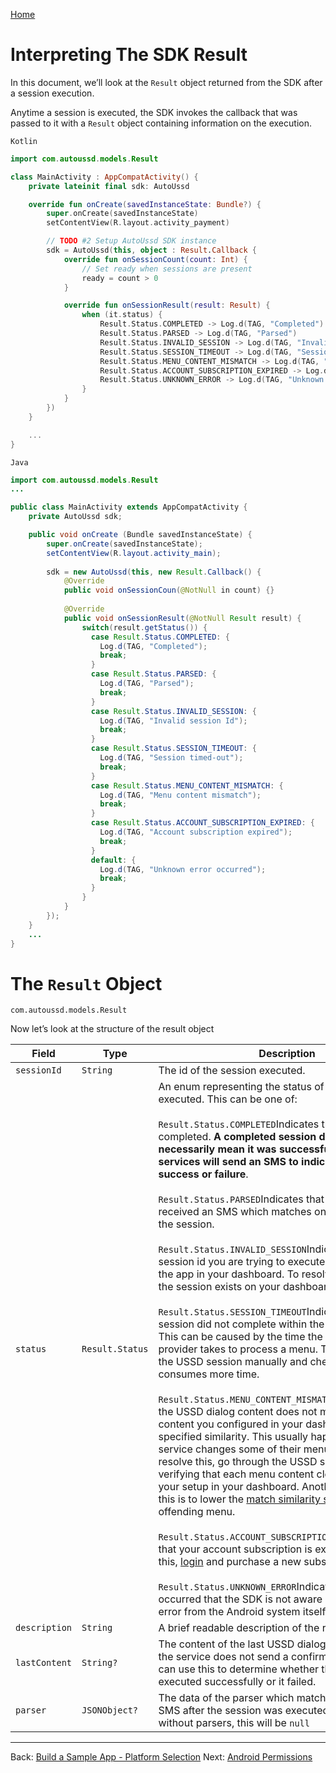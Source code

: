 [Home](./README.md)

# Interpreting The SDK Result

In this document, we’ll look at the `Result` object returned from the SDK after a session execution.

Anytime a session is executed, the SDK invokes the callback that was passed to it with a `Result` object containing information on the execution.

`Kotlin`

```Kotlin
import com.autoussd.models.Result

class MainActivity : AppCompatActivity() {
    private lateinit final sdk: AutoUssd

    override fun onCreate(savedInstanceState: Bundle?) {
        super.onCreate(savedInstanceState)
        setContentView(R.layout.activity_payment)

        // TODO #2 Setup AutoUssd SDK instance
        sdk = AutoUssd(this, object : Result.Callback {
            override fun onSessionCount(count: Int) {
                // Set ready when sessions are present
                ready = count > 0
            }

            override fun onSessionResult(result: Result) {
                when (it.status) {
                    Result.Status.COMPLETED -> Log.d(TAG, "Completed")
                    Result.Status.PARSED -> Log.d(TAG, "Parsed")
                    Result.Status.INVALID_SESSION -> Log.d(TAG, "Invalid session Id")
                    Result.Status.SESSION_TIMEOUT -> Log.d(TAG, "Session timed-out")
                    Result.Status.MENU_CONTENT_MISMATCH -> Log.d(TAG, "USSD content did not match menu content")
                    Result.Status.ACCOUNT_SUBSCRIPTION_EXPIRED -> Log.d(TAG, "Account subscription expired")
                    Result.Status.UNKNOWN_ERROR -> Log.d(TAG, "Unknown error occurred")
                }
            }
        })
    }

    ...
}
```

`Java`

```java
import com.autoussd.models.Result 
... 

public class MainActivity extends AppCompatActivity {
	private AutoUssd sdk;

  	public void onCreate (Bundle savedInstanceState) { 
    	super.onCreate(savedInstanceState);
    	setContentView(R.layout.activity_main);
        
    	sdk = new AutoUssd(this, new Result.Callback() {
            @Override
            public void onSessionCoun(@NotNull in count) {}
            
      		@Override
            public void onSessionResult(@NotNull Result result) {
                switch(result.getStatus()) {
                  case Result.Status.COMPLETED: { 
                    Log.d(TAG, "Completed");
                    break;
                  }
                  case Result.Status.PARSED: { 
                    Log.d(TAG, "Parsed");
                    break;
                  }
                  case Result.Status.INVALID_SESSION: { 
                    Log.d(TAG, "Invalid session Id");
                    break;
                  }
                  case Result.Status.SESSION_TIMEOUT: { 
                    Log.d(TAG, "Session timed-out");
                    break;
                  }
                  case Result.Status.MENU_CONTENT_MISMATCH: { 
                    Log.d(TAG, "Menu content mismatch");
                    break;
                  }
                  case Result.Status.ACCOUNT_SUBSCRIPTION_EXPIRED: { 
                    Log.d(TAG, "Account subscription expired");
                    break;
                  }
                  default: { 
                    Log.d(TAG, "Unknown error occurred");
                    break;
                  }
                }
            }
    	});
  	}
	...
}
```

# The `Result` Object

```
com.autoussd.models.Result
```

Now let’s look at the structure of the result object

| Field         | Type            | Description                                                  |
| ------------- | --------------- | ------------------------------------------------------------ |
| `sessionId`   | `String`        | The id of the session executed.                              |
| `status`      | `Result.Status` | An enum representing the status of the session executed. This can be one of:<br /><br /> `Result.Status.COMPLETED`Indicates that the execution completed. **A completed session does not necessarily mean it was successful. Some USSD services will send an SMS to indicate eventual success or failure**.<br /><br /> `Result.Status.PARSED`Indicates that the SDK has received an SMS which matches one of the [parsers](https://medium.com/@autoussd/sms-parsers-7d8a18736014) of the session.<br /><br /> `Result.Status.INVALID_SESSION`Indicates that the session id you are trying to execute does not exist in the app in your dashboard. To resolve this, verify that the session exists on your dashboard app.<br /><br /> `Result.Status.SESSION_TIMEOUT`Indicates that the session did not complete within the allowable time. This can be caused by the time the USSD service provider takes to process a menu. Try going through the USSD session manually and check which menu consumes more time.  <br /><br /> `Result.Status.MENU_CONTENT_MISMATCH`Indicates that the USSD dialog content does not match the menu content you configured in your dashboard at the specified similarity. This usually happens if the USSD service changes some of their menu content.To resolve this, go through the USSD service manually, verifying that each menu content closely matches your setup in your dashboard. Another way to resolve this is to lower the [match similarity score](https://medium.com/@autoussd/menus-ea6a75d7ffec) for the offending menu.  <br /><br /> `Result.Status.ACCOUNT_SUBSCRIPTION_EXPIRED`Indicates that your account subscription is expired. To resolve this, [login](https://autoussd.com/) and purchase a new subscription.<br /><br /> `Result.Status.UNKNOWN_ERROR`Indicates that an error occurred that the SDK is not aware of. This will be an error from the Android system itself. |
| `description` | `String`        | A brief readable description of the result.                  |
| `lastContent` | `String?`       | The content of the last USSD dialog in the session. If the service does not send a confirmation SMS, you can use this to determine whether the session executed successfully or it failed. |
| `parser`      | `JSONObject?`   | The data of the parser which matched an incoming SMS after the session was executed. For sessions without parsers, this will be `null` |



---

Back: [Build a Sample App - Platform Selection](./06.Build-Sample-App-Platforms.md)    Next: [Android Permissions](09.Android-Permissions.md)
